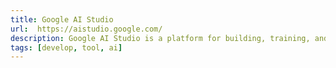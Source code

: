 ```yaml
---
title: Google AI Studio
url:  https://aistudio.google.com/
description: Google AI Studio is a platform for building, training, and deploying machine learning models using Google's AI technologies.
tags: [develop, tool, ai]
---
```

